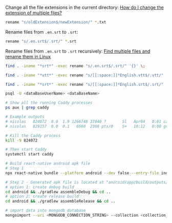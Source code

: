 Change all the file extensions in the current directory: [How do I change the extension of multiple files?](https://unix.stackexchange.com/questions/19654/how-do-i-change-the-extension-of-multiple-files)

```sh
rename "s/oldExtension$/newExtension/" *.txt
```

Rename files from `.en.srt` to `.srt`:

```sh
rename "s/.en.srt$/.srt/" *.srt
```

Rename files from `.en.srt` to `.srt` recursively: [Find multiple files and rename them in Linux](https://stackoverflow.com/questions/16541582/find-multiple-files-and-rename-them-in-linux)

```sh
find . -iname "*srt*" -exec rename "s/.en.srt$/.srt/" '{}' \;
```

```sh
find . -iname "*vtt*" -exec rename "s/[[:space:]]*English.vtt$/.vtt/" '{}' \;
```

```sh
find . -iname "*srt*" -exec rename "s/[[:space:]]*English.srt$/.srt/" '{}' \;
```

```sh
psql -U <dataBaseUserName> <dataBaseName>
```

```sh
# Show all the running Caddy processes
ps aux | grep caddy

# Example outputs
# nicolas   824072  0.0  1.9 1266748 37840 ?       Sl   Apr04   0:01 caddy run --pingback 127.0.0.1:35775
# nicolas   829157  0.0  0.1   6560  2368 pts/0    S+   10:12   0:00 grep --color=auto caddy

# Kill the Caddy process
kill -9 824072

# Then start Caddy
systemctl start caddy
```

```sh
# Build react-native android apk file
# Step 1
npx react-native bundle --platform android --dev false --entry-file index.js --bundle-output android/app/src/main/assets/index.android.bundle --assets-dest android/app/src/main/res

# Step 2 - Generated apk file is located at "android/app/build/outputs/apk"
# option 1: create debug build
cd android && ./gradlew assembleDebug && cd ..
# option 2: create release build
cd android && ./gradlew assembleRelease && cd ..
```

```sh
# import data into mongodb database
mongoimport --uri <MONGODB_CONNECTION_STRING> --collection <collection_name> --type json --jsonArray --file <file_name>.json
```

